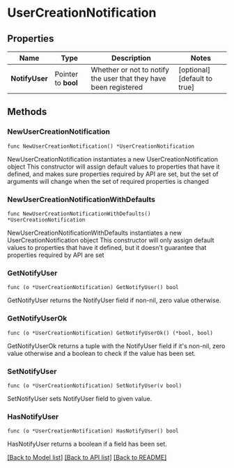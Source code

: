 # UserCreationNotification

## Properties

Name | Type | Description | Notes
------------ | ------------- | ------------- | -------------
**NotifyUser** | Pointer to **bool** | Whether or not to notify the user that they have been registered | [optional] [default to true]

## Methods

### NewUserCreationNotification

`func NewUserCreationNotification() *UserCreationNotification`

NewUserCreationNotification instantiates a new UserCreationNotification object
This constructor will assign default values to properties that have it defined,
and makes sure properties required by API are set, but the set of arguments
will change when the set of required properties is changed

### NewUserCreationNotificationWithDefaults

`func NewUserCreationNotificationWithDefaults() *UserCreationNotification`

NewUserCreationNotificationWithDefaults instantiates a new UserCreationNotification object
This constructor will only assign default values to properties that have it defined,
but it doesn't guarantee that properties required by API are set

### GetNotifyUser

`func (o *UserCreationNotification) GetNotifyUser() bool`

GetNotifyUser returns the NotifyUser field if non-nil, zero value otherwise.

### GetNotifyUserOk

`func (o *UserCreationNotification) GetNotifyUserOk() (*bool, bool)`

GetNotifyUserOk returns a tuple with the NotifyUser field if it's non-nil, zero value otherwise
and a boolean to check if the value has been set.

### SetNotifyUser

`func (o *UserCreationNotification) SetNotifyUser(v bool)`

SetNotifyUser sets NotifyUser field to given value.

### HasNotifyUser

`func (o *UserCreationNotification) HasNotifyUser() bool`

HasNotifyUser returns a boolean if a field has been set.


[[Back to Model list]](../README.md#documentation-for-models) [[Back to API list]](../README.md#documentation-for-api-endpoints) [[Back to README]](../README.md)


